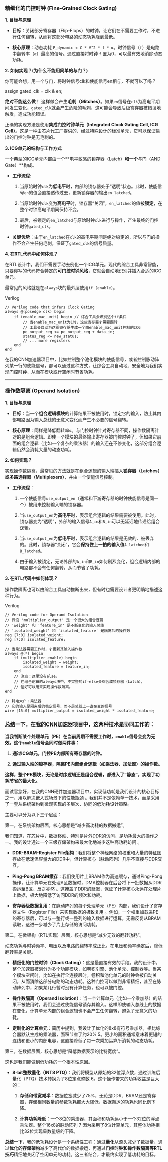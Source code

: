 
### 精细化的门控时钟 (Fine-Grained Clock Gating)

**1. 目标与原理**

- **目标**：关闭部分寄存器（Flip-Flops）的时钟，让它们在不需要工作时，不进行任何翻转，从而将这部分电路的动态功耗降到最低。
    
- **核心原理**：动态功耗 `P_dynamic ∝ C * V^2 * f * α`。时钟信号（`f`）是电路中翻转率（`α`）最高的信号。通过直接将时钟 `f` 置为0，可以最有效地消除动态功耗。
    

**2. 如何实现？(为什么不能用简单的与门？)**

你可能会想，用一个与门，将时钟信号clk和使能信号en相与，不就可以了吗？

assign gated_clk = clk & en;

**绝对不能这么做！** 这样做会产生**毛刺（Glitches）**。如果`en`信号在`clk`为高电平期间发生变化，`gated_clk`就会产生危险的毛刺，这可能会导致后级寄存器被错误地触发，造成功能错误。

正确的实现方法是使用**集成门控时钟单元（Integrated Clock Gating Cell, ICG Cell）**。这是一种由芯片代工厂提供的、经过特殊设计的标准单元，它可以保证输出的门控时钟是无毛刺的。

**3. ICG单元的结构与工作方式**

一个典型的ICG单元内部由一个**电平敏感的锁存器（Latch）**和一个**与门（AND Gate）**构成。

- **工作流程**:
    
    1. 当原始时钟`clk`为**低电平**时，内部的锁存器处于“透明”状态。此时，使能信号`en`的值会直接透传过去，更新锁存器的输出`en_latched`。
        
    2. 当原始时钟`clk`变为**高电平**时，锁存器“关闭”，`en_latched`的值被**锁定**，在整个时钟高电平期间保持不变。
        
    3. 最后，被锁定的`en_latched`与原始时钟`clk`进行与操作，产生最终的门控时钟`gated_clk`。
        
- **关键优势**：由于`en_latched`在`clk`的高电平期间是绝对稳定的，所以与门的操作不会产生任何毛刺，保证了`gated_clk`的信号质量。
    

**4. 在RTL代码中如何体现？**

在RTL设计中，我们不需要手动去例化一个ICG单元。现代的综合工具非常智能，只要你写的代码符合特定的**可门控时钟风格**，它就会自动地识别并插入合适的ICG单元。

最常见的风格就是在`always`块的最外层使用`if (enable)`。

Verilog

```
// Verilog code that infers Clock Gating
always @(posedge clk) begin
    if (enable_mac_unit) begin // 综合工具会识别这个if条件
        // 当enable_mac_unit为1时，这些寄存器才需要翻转
        // 工具会自动为这组寄存器生成一个由enable_mac_unit控制的ICG
        pe_output_reg <= pe_output_reg + data_in;
        status_reg <= new_status;
        // ... more registers
    end
end
```

在我的CNN加速器项目中，比如控制整个池化模块的使能信号，或者控制脉动阵列某一行的使能信号，都可以通过这种方式，让综合工具自动地、安全地为我们实现门控时钟，从而在模块或行空闲时节省功耗。

---

### 操作数隔离 (Operand Isolation)

**1. 目标与原理**

- **目标**：当一个**组合逻辑模块**的计算结果不被使用时，锁定它的输入，防止其内部电路因为输入总线的无意义变化而产生不必要的信号翻转。
    
- **核心原理**：同样是降低翻转率`α`。与门控时钟针对寄存器不同，操作数隔离针对的是组合逻辑。即使一个模块的最终输出寄存器被门控时钟了，但如果它前面的组合逻辑（比如一个复杂的乘法器）的输入还在不停变化，这部分组合逻辑仍然会消耗大量的动态功耗。
    

**2. 如何实现？**

实现操作数隔离，最常见的方法就是在组合逻辑的输入端插入**锁存器（Latches）或多路选择器（Multiplexers）**，并由一个使能信号控制。

- **工作流程**：
    
    1. 一个使能信号`use_output_en`（通常和下游寄存器的时钟使能信号是同一个）被用来控制输入端的锁存器。
        
    2. 当`use_output_en`为**高电平**时，表示组合逻辑的结果需要被使用。此时，锁存器变为“透明”，外部的输入信号`A_in`和`B_in`可以无延迟地传递给组合逻辑。
        
    3. 当`use_output_en`为**低电平**时，表示组合逻辑的结果是无效的、被丢弃的。此时，锁存器“关闭”，它会**保持住上一拍的输入值**`A_latched`和`B_latched`。
        
    4. 由于输入被锁定，无论外部的`A_in`和`B_in`如何剧烈变化，组合逻辑内部的电路都不会有任何翻转，从而节省了功耗。
        

**3. 在RTL代码中如何体现？**

操作数隔离也可以由综合工具自动推断出来，但有时也需要设计者更明确地描述这种行为。

Verilog

```
// Verilog code for Operand Isolation
// 假设 'multiplier_output' 是一个很大的组合逻辑
// 'weight' 和 'feature_in' 是不断变化的输入总线
// 'isolated_weight' 和 'isolated_feature' 是隔离后的操作数
reg [7:0] isolated_weight;
reg [7:0] isolated_feature;

// 当乘法器需要工作时，才更新其输入操作数
always @(*) begin
    if (multiplier_enable) begin
        isolated_weight = weight;
        isolated_feature = feature_in;
    end
    // 注意：这里没有else。
    // 在组合逻辑的always块中，不完整的if-else会综合成锁存器（Latch），
    // 恰好可以用来实现操作数隔离。
end

// 耗电大户：乘法器
// 它的输入是隔离后的稳定信号，而不是总线上一直在变的信号
wire [15:0] multiplier_output = isolated_weight * isolated_feature;
```

### **总结一下，在我的CNN加速器项目中，这两种技术是协同工作的：**

**当我判断某个处理单元（PE）在当前周期不需要工作时，`enable`信号会变为无效。这个`enable`信号会同时做两件事：**

1. **通过ICG单元，门控PE内部所有寄存器的时钟。**
    
2. **通过输入端的锁存器，隔离PE内部组合逻辑（如乘法器、加法器）的操作数。**
    

**这样，整个PE模块，无论是时序逻辑还是组合逻辑，都进入了“静态”，实现了功耗节省的最大化。**





面试官您好，在我的CNN硬件加速器项目中，实现低功耗是我们设计的核心目标之一，用以解决嵌入式场景下的性能瓶颈 。我们并不是依赖单一技术，而是采用了一套从系统架构到微观实现的多层次、协同的低功耗设计策略。

主要可以分为以下三个层面：

第一，在系统架构层面，核心思想是“减少高功耗的数据搬运”。

我们知道，在芯片中，数据移动、特别是片外DDR的访问，是功耗最大的操作之一。我的设计通过一个三级存储架构来最大化地减少这种高功耗访问 。

- **DDR-BRAM-Register File架构**：我们将整个神经网络的权重和大量的特征图存放在低速但容量大的DDR中，但计算核心（脉动阵列）几乎不直接与DDR交互。
    
- **Ping-Pong BRAM缓存**：我们使用片上BRAM作为高速缓存，通过Ping-Pong操作，让计算单元在处理A区数据时，DMA控制器在后台将下一批数据从DDR搬运至B区，反之亦然 。这掩盖了DDR的延迟，保证了计算核心永远在处理片上数据，极大地降低了访问DDR的频次和功耗。
    
- **寄存器级数据复用**：在脉动阵列的每个处理单元（PE）内部，我们设计了寄存器文件（Register File）来实现数据的极致复用 。例如，一个权重加载进PE的寄存器后，可以与一整行或一整列的输入数据进行运算，无需反复从BRAM读取，这进一步减少了片上存储的访问功耗。
    

第二，在微架构（RTL实现）层面，核心思想是“减少无效的翻转功耗”。

动态功耗与时钟频率、电压以及电路的翻转率成正比。在电压和频率确定后，降低翻转率是关键。

- **精细化的门控时钟（Clock Gating）**：这是最直接有效的手段。我的设计中，整个加速器被划分为多个功能模块，如卷积引擎、池化单元、控制器等。当某个模块空闲时，比如在执行全连接层时，卷积和池化单元的时钟会被自动关闭，从而消除这部分电路的动态功耗。这种门控可以做到非常精细，甚至在脉动阵列中，如果某几行暂时没有计算任务，也可以被门控。
    
- **操作数隔离（Operand Isolation）**：当一个计算单元（比如一个乘加器）的结果不被使用时，我们会通过使能信号锁存其输入。这样即使输入总线上的数据在变化，计算单元内部的组合逻辑也不会产生任何翻转，避免了无意义的功耗。
    
- **定制化的计算单元**：简历中提到，我设计了优化的8x8有符号乘加器，相比综合器默认生成的乘法器，面积节省了约20% 5。更小的面积通常意味着更短的连线和更小的内部电容，这直接降低了每一次乘加运算所消耗的动态功耗。
    

第三，在数据层面，核心思想是“降低数据表示的比特宽度”。

这也是我们能做到低功耗的一个根本性原因。

- **8-bit整数量化（INT8 PTQ）**：我们将模型从原始的32位浮点数，通过训练后量化（PTQ）技术转换为了8位定点整数 6。这个操作带来的功耗收益是巨大的：
    
    1. **存储和带宽减半**：数据位宽减少了75%，无论是DDR、BRAM还是寄存器，存储相同数量的参数功耗都大大降低，数据搬运的功耗也同比例下降。
        
    2. **计算功耗降低**：一个8位的乘法器，其面积和功耗远小于一个32位的浮点乘法器。整个16x8的脉动阵列 7 因为采用了8位计算单元，其整体功耗相比32位实现呈数量级的下降。
        

**总结一下**，我的低功耗设计是一个系统性工程：通过**量化**从源头减少了数据量，通过**优化的存储架构**减少了高代价的数据搬运，再通过**门控时钟和操作数隔离等RTL技巧**精细地关闭了空闲单元的功耗。这三者结合，才最终实现了低功耗的目标。